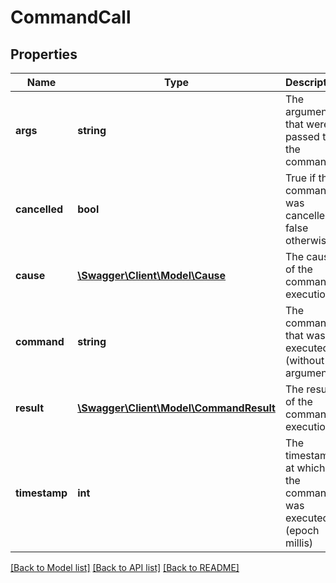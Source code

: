 # CommandCall

## Properties
Name | Type | Description | Notes
------------ | ------------- | ------------- | -------------
**args** | **string** | The arguments that were passed to the command | 
**cancelled** | **bool** | True if the command was cancelled, false otherwise | 
**cause** | [**\Swagger\Client\Model\Cause**](Cause.md) | The cause of the command execution | 
**command** | **string** | The command that was executed (without arguments) | 
**result** | [**\Swagger\Client\Model\CommandResult**](CommandResult.md) | The result of the command execution | 
**timestamp** | **int** | The timestamp at which the command was executed (epoch millis) | 

[[Back to Model list]](../README.md#documentation-for-models) [[Back to API list]](../README.md#documentation-for-api-endpoints) [[Back to README]](../README.md)


